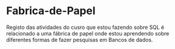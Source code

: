 # Fabrica-de-Papel
Registo das atividades do cusro que estou fazendo sobre SQL é relacionado a uma fábrica de papel onde estou aprendendo sobre diferentes formas de fazer pesquisas em Bancos de dados.
